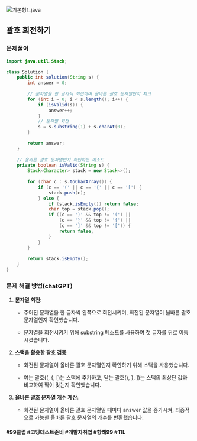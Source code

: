 ![기본형1_java](https://github.com/user-attachments/assets/6ac5189b-a4bd-44ae-a4d4-306d6e777973)

## 괄호 회전하기

### 문제풀이

```java
import java.util.Stack;

class Solution {
    public int solution(String s) {
        int answer = 0;
        
        // 문자열을 한 글자씩 회전하며 올바른 괄호 문자열인지 체크
        for (int i = 0; i < s.length(); i++) {
            if (isValid(s)) {
                answer++;
            }
            // 문자열 회전
            s = s.substring(1) + s.charAt(0);
        }
        
        return answer;
    }
    
    // 올바른 괄호 문자열인지 확인하는 메소드
    private boolean isValid(String s) {
        Stack<Character> stack = new Stack<>();
        
        for (char c : s.toCharArray()) {
            if (c == '(' || c == '{' || c == '[') {
                stack.push(c);
            } else {
                if (stack.isEmpty()) return false;
                char top = stack.pop();
                if ((c == ')' && top != '(') || 
                    (c == '}' && top != '{') || 
                    (c == ']' && top != '[')) {
                    return false;
                }
            }
        }
        
        return stack.isEmpty();
    }
}
```

### 문제 해결 방법(chatGPT)

1. **문자열 회전**:
   - 주어진 문자열을 한 글자씩 왼쪽으로 회전시키며, 회전된 문자열이 올바른 괄호 문자열인지 확인했습니다.

   - 문자열을 회전시키기 위해 substring 메소드를 사용하여 첫 글자를 뒤로 이동시켰습니다.

2. **스택을 활용한 괄호 검증**:
   - 회전된 문자열이 올바른 괄호 문자열인지 확인하기 위해 스택을 사용했습니다.
     
   - 여는 괄호((, {, [)는 스택에 추가하고, 닫는 괄호(), }, ])는 스택의 최상단 값과 비교하여 짝이 맞는지 확인했습니다.

3. **올바른 괄호 문자열 개수 계산**:
   - 회전된 문자열이 올바른 괄호 문자열일 때마다 answer 값을 증가시켜, 최종적으로 가능한 올바른 괄호 문자열의 개수를 반환했습니다.

#### #99클럽 #코딩테스트준비 #개발자취업 #항해99 #TIL

